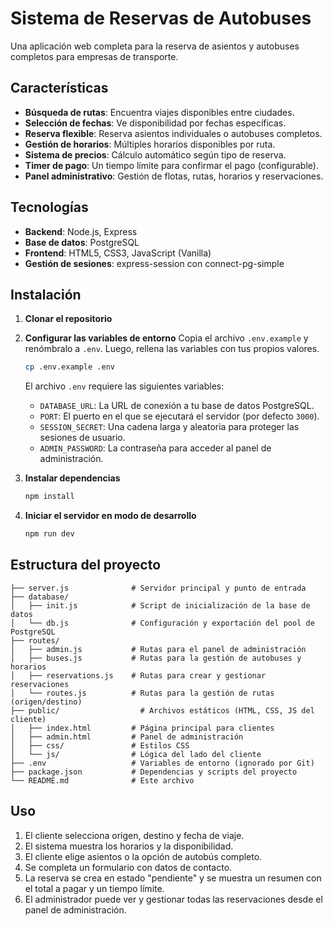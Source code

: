 # Sistema de Reservas de Autobuses

Una aplicación web completa para la reserva de asientos y autobuses completos para empresas de transporte.

## Características

- **Búsqueda de rutas**: Encuentra viajes disponibles entre ciudades.
- **Selección de fechas**: Ve disponibilidad por fechas específicas.
- **Reserva flexible**: Reserva asientos individuales o autobuses completos.
- **Gestión de horarios**: Múltiples horarios disponibles por ruta.
- **Sistema de precios**: Cálculo automático según tipo de reserva.
- **Timer de pago**: Un tiempo límite para confirmar el pago (configurable).
- **Panel administrativo**: Gestión de flotas, rutas, horarios y reservaciones.

## Tecnologías

- **Backend**: Node.js, Express
- **Base de datos**: PostgreSQL
- **Frontend**: HTML5, CSS3, JavaScript (Vanilla)
- **Gestión de sesiones**: express-session con connect-pg-simple

## Instalación

1.  **Clonar el repositorio**

2.  **Configurar las variables de entorno**
    Copia el archivo `.env.example` y renómbralo a `.env`. Luego, rellena las variables con tus propios valores.

    ```bash
    cp .env.example .env
    ```

    El archivo `.env` requiere las siguientes variables:

    - `DATABASE_URL`: La URL de conexión a tu base de datos PostgreSQL.
    - `PORT`: El puerto en el que se ejecutará el servidor (por defecto `3000`).
    - `SESSION_SECRET`: Una cadena larga y aleatoria para proteger las sesiones de usuario.
    - `ADMIN_PASSWORD`: La contraseña para acceder al panel de administración.

3.  **Instalar dependencias**

    ```bash
    npm install
    ```

4.  **Iniciar el servidor en modo de desarrollo**

    ```bash
    npm run dev
    ```

## Estructura del proyecto

```
├── server.js              # Servidor principal y punto de entrada
├── database/
│   ├── init.js            # Script de inicialización de la base de datos
│   └── db.js              # Configuración y exportación del pool de PostgreSQL
├── routes/
│   ├── admin.js           # Rutas para el panel de administración
│   ├── buses.js           # Rutas para la gestión de autobuses y horarios
│   ├── reservations.js    # Rutas para crear y gestionar reservaciones
│   └── routes.js          # Rutas para la gestión de rutas (origen/destino)
├── public/                  # Archivos estáticos (HTML, CSS, JS del cliente)
│   ├── index.html         # Página principal para clientes
│   ├── admin.html         # Panel de administración
│   ├── css/               # Estilos CSS
│   └── js/                # Lógica del lado del cliente
├── .env                   # Variables de entorno (ignorado por Git)
├── package.json           # Dependencias y scripts del proyecto
└── README.md              # Este archivo
```

## Uso

1.  El cliente selecciona origen, destino y fecha de viaje.
2.  El sistema muestra los horarios y la disponibilidad.
3.  El cliente elige asientos o la opción de autobús completo.
4.  Se completa un formulario con datos de contacto.
5.  La reserva se crea en estado "pendiente" y se muestra un resumen con el total a pagar y un tiempo límite.
6.  El administrador puede ver y gestionar todas las reservaciones desde el panel de administración.
